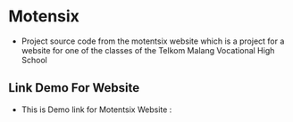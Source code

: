# Motensix
- Project source code from the motentsix website which is a project for a website for one of the classes of the Telkom Malang Vocational High School

## Link Demo For Website
- This is Demo link for Motentsix Website : 
